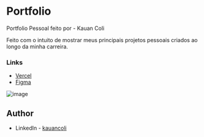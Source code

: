 # Portfolio

Portfolio Pessoal feito por - Kauan Coli

Feito com o intuito de mostrar meus principais projetos pessoais criados ao longo da minha carreira.

### Links

<ul>
  <li><a href="https://portfolio-kauancoli.vercel.app/" target="_blank">Vercel</a></li>
  <li><a href="https://www.figma.com/file/0hNAKyG2pV4JLiftnfM2mQ/Portfolio---Kauan?type=design&node-id=0%3A1&mode=design&t=B1pvg8lYKM7d5lge-1" target="_blank">Figma</a></li>
</ul>
  

![image](https://github.com/kauancoli/portfolio/assets/62157364/5b5ede00-5772-49d0-9579-0eac520d0ac7)


## Author

- LinkedIn - [kauancoli](https://www.linkedin.com/in/kauan-coli/)
